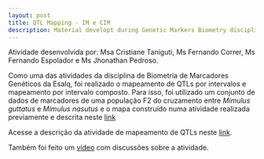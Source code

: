 ```yaml
---
layout: post
title: QTL Mapping - IM e CIM
description: Material developt during Genetic Markers Biometry discipline in ESALQ-USP (in Portuguese)
---
```


Atividade desenvolvida por: Msa Cristiane Taniguti, Ms Fernando Correr, Ms Fernando Espolador e Ms Jhonathan Pedroso.

Como uma das atividades da disciplina de Biometria de Marcadores Genéticos da Esalq, foi realizado o  mapeamento de QTLs  por intervalos e mapeamento por intervalo composto. Para isso, foi utilizado um conjunto de dados de marcadores de uma população F2 do cruzamento entre  _Mimulus guttatus_ e _Mimulus nasutus_ e o mapa construído numa atividade realizada previamente e descrita neste [link](http://cristianetaniguti.github.io/2017/05/19/Contru%C3%A7%C3%A3o-de-Mapa-Gen%C3%A9tico-no-Onemap.html)

Acesse a descrição da atividade de mapeamento de QTLs neste [link](https://cristianetaniguti.github.io/htmls/Aula10.html).

Também foi feito um [vídeo](https://www.youtube.com/watch?v=2FXFO6M7QyA) com discussões sobre a atividade.